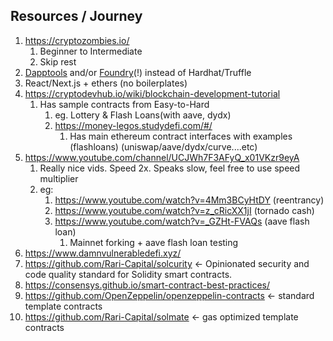 ## Resources / Journey

1. https://cryptozombies.io/
    1. Beginner to Intermediate
    2. Skip rest
3. [Dapptools](https://github.com/dapphub/dapptools) and/or [Foundry](https://github.com/gakonst/foundry)(!) instead of Hardhat/Truffle
4. React/Next.js + ethers (no boilerplates)
5. https://cryptodevhub.io/wiki/blockchain-development-tutorial
    1. Has sample contracts from Easy-to-Hard
        1. eg. Lottery & Flash Loans(with aave, dydx)
        2. https://money-legos.studydefi.com/#/
            1. Has main ethereum contract interfaces with examples (flashloans) (uniswap/aave/dydx/curve....etc)
6. https://www.youtube.com/channel/UCJWh7F3AFyQ_x01VKzr9eyA
    1. Really nice vids. Speed 2x. Speaks slow, feel free to use speed multiplier
    2. eg:
        1. https://www.youtube.com/watch?v=4Mm3BCyHtDY (reentrancy)
        2. https://www.youtube.com/watch?v=z_cRicXX1jI (tornado cash)
        3. https://www.youtube.com/watch?v=_GZHt-FVAQs (aave flash loan)
            1. Mainnet forking + aave flash loan testing
7. https://www.damnvulnerabledefi.xyz/
8. https://github.com/Rari-Capital/solcurity <- Opinionated security and code quality standard for Solidity smart contracts.
9. https://consensys.github.io/smart-contract-best-practices/
10. https://github.com/OpenZeppelin/openzeppelin-contracts <- standard template contracts
11. https://github.com/Rari-Capital/solmate <- gas optimized template contracts
